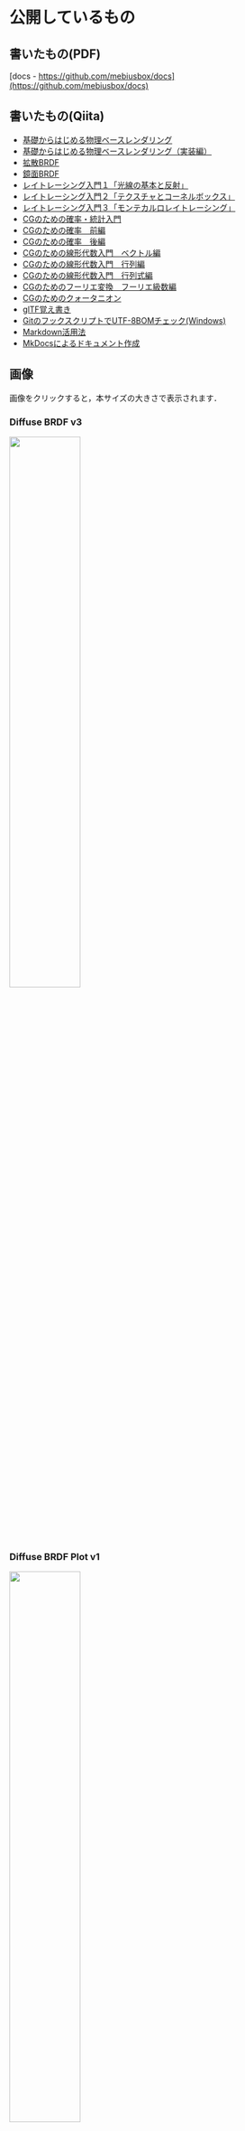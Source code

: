 # 公開しているもの

## 書いたもの(PDF)

 [docs - https://github.com/mebiusbox/docs](https://github.com/mebiusbox/docs)

## 書いたもの(Qiita)

- [基礎からはじめる物理ベースレンダリング](https://qiita.com/mebiusbox2/items/e7063c5dfe1424e0d01a)
- [基礎からはじめる物理ベースレンダリング（実装編）](https://qiita.com/mebiusbox2/items/8a4734ab5b0854528789)
- [拡散BRDF](https://qiita.com/mebiusbox2/items/1cd65993ffb546822213)
- [鏡面BRDF](https://qiita.com/mebiusbox2/items/8db00cdcaf263992a5ce)
- [レイトレーシング入門１「光線の基本と反射」](https://qiita.com/mebiusbox2/items/89e2db3b24e4c39502fe)
- [レイトレーシング入門２「テクスチャとコーネルボックス」](https://qiita.com/mebiusbox2/items/33421b49c05df0b95fb0)
- [レイトレーシング入門３「モンテカルロレイトレーシング」](https://qiita.com/mebiusbox2/items/5a388ef4d5089568a529)
- [CGのための確率・統計入門](https://qiita.com/mebiusbox2/items/1b69ccf5d76b173350e5)
- [CGのための確率　前編](https://qiita.com/mebiusbox2/items/bc1a150b8f5789e5e0d5)
- [CGのための確率　後編](https://qiita.com/mebiusbox2/items/3852324532bd3ca88351)
- [CGのための線形代数入門　ベクトル編](https://qiita.com/mebiusbox2/items/172131bf95da172d1371)
- [CGのための線形代数入門　行列編](https://qiita.com/mebiusbox2/items/5941801416e8a6993851)
- [CGのための線形代数入門　行列式編](https://qiita.com/mebiusbox2/items/191dcbead5d927f9b557)
- [CGのためのフーリエ変換　フーリエ級数編](https://qiita.com/mebiusbox2/items/657df6e458d85303e50d)
- [CGのためのクォータニオン](https://qiita.com/mebiusbox2/items/2fa0f0a9ca1cf2044e82)
- [glTF覚え書き](https://qiita.com/mebiusbox2/items/c6b1c1f401a8df8df552)
- [GitのフックスクリプトでUTF-8BOMチェック(Windows)](https://qiita.com/mebiusbox2/items/a1092b7bdd4af50e4bc9)
- [Markdown活用法](https://qiita.com/mebiusbox2/items/7341b13579133dc6b018)
- [MkDocsによるドキュメント作成](https://qiita.com/mebiusbox2/items/a61d42878266af969e3c)

## 画像

画像をクリックすると，本サイズの大きさで表示されます．

### Diffuse BRDF v3

<img src="./images/DiffuseBRDFv3.png" width="50%" />

### Diffuse BRDF Plot v1

<img src="./images/DiffuseBRDFPlotv1.png" width="50%" />

ソースコード：[brdf_plot](https://github.com/mebiusbox/brdf_plot)

### 深度値の関係 (Three.js)

<img src="./images/RelationshipOfDepthValue.png" width="50%" />

## pixy.js

Three.js 用の独自シェーダとユーティリティライブラリです．

### 機能

- 物理ベースレンダリング（拡散反射：ランバート，オーレン・ナイヤー，鏡面反射：クック・トランス）
- ディファードシェーディング（three.js の MRT カスタムバージョンを使用）

### サンプル

- [フォン・シェーディング](http://mebiusbox.github.io/contents/pixyjs/samples/shader_phong.html)
- [テクスチャマッピング](http://mebiusbox.github.io/contents/pixyjs/samples/shader_texture.html)
- [ガラス](http://mebiusbox.github.io/contents/pixyjs/samples/shader_glass.html)
- [フォグ，リムライト，ライトマップ](http://mebiusbox.github.io/contents/pixyjs/samples/shader_fog.html)
- [ディスプレイスメントマップ，インナーグロー，ライングロー](http://mebiusbox.github.io/contents/pixyjs/samples/shader_displacement.html)
- [投影マッピング](http://mebiusbox.github.io/contents/pixyjs/samples/shader_projection.html)
- [ベルベット，歪み，ＵＶスクロール](http://mebiusbox.github.io/contents/pixyjs/samples/shader_velvet.html)
- [大気散乱，海](http://mebiusbox.github.io/contents/pixyjs/samples/shader_sky.html)
- [物理ベースレンダリング（ＵＥ４ベース，オーレン・ナイヤー）](http://mebiusbox.github.io/contents/pixyjs/samples/shader_standard.html)
- [オーバーレイ](http://mebiusbox.github.io/contents/pixyjs/samples/shader_overlay.html)
- [草，影，インスタンス](http://mebiusbox.github.io/contents/pixyjs/samples/shader_grass.html)
- [ディファード，ブルーム，トーンマッピング](http://mebiusbox.github.io/contents/pixyjs/samples/shader_standard.html)
- [球状エリアライト（ラフネスハック）](http://mebiusbox.github.io/contents/pixyjs/samples/shader_area_light_hack.html)
- [線状エリアライト（ラフネスハック）](http://mebiusbox.github.io/contents/pixyjs/samples/shader_tube_light_hack.html)
- [エリアライト](http://mebiusbox.github.io/contents/pixyjs/samples/shader_area_light.html)
- [投影シャドウ](http://mebiusbox.github.io/contents/pixyjs/samples/shadow_mesh.html)
- [視差，歪み](http://mebiusbox.github.io/contents/pixyjs/samples/shader_parallax.html)
- [ソフト，ＧＰＵパーティクル](http://mebiusbox.github.io/contents/pixyjs/samples/softparticle.html)

## EffectTextureMaker

[EffectTextureMaker](http://mebiusbox.github.io/contents/EffectTextureMaker/) は，ブラウザで主にエフェクト用のテクスチャを作成することができるものです．様々な種類のテンプレートを選択して，適当にパラメータを調整するだけで，簡単かつ直感的にテクスチャを作成することができます．また，アニメーションにも対応しており，特定のフレームごとにレンダリングした画像をまとめたスプライトシートも作成することができます．さらに詳しいことは [この記事](http://mebiusbox.github.io/software/2017/01/06/EffectTextureMaker.html) を参照してください．

EffectTextureMaker で作成したテクスチャは商用・非商用問わず，自由に使ってもらって構いません．

<img src="./images/EffectTextureMaker.png" width="50%" />

### 機能

- 66種類のエフェクトテンプレートがあります
- セーブ・ロード機能
- ノーマルマップを作成することができます
- スプライトシートを作成することができます
- ブラウザがサポートしている画像形式で保存することができます
- 最大 2048 サイズに対応しています
- カラーバランス調整により，色の指定をハイライト，中間，シャドウの３つに分けて行うことができます

## rayt

「レイトレーシング入門」シリーズのソースコードです．

[rayt - https://github.com/mebiusbox/rayt](https://github.com/mebiusbox/rayt)

![](./images/rayt.png)

## pixyrt

学習用に作ったレイトレーシングレンダラーです．

[pixyrt - https://github.com/mebiusbox/pixyrt](https://github.com/mebiusbox/pixyrt)

## リンク


## Rendering

- [The Research and Development Department in tri-Ace](http://research.tri-ace.com/)
- [LIBRARY | テクノロジー推進部 ADVANCED TECHNOLOGY DIVISION | SQUARE ENIX](http://www.jp.square-enix.com/tech/publications.html)
- [講演資料 | シリコンスタジオ](https://www.siliconstudio.co.jp/rd/presentations/)
- [CEDiL](https://cedil.cesa.or.jp/search)

## Texture

- [Compressonator](https://github.com/GPUOpen-Tools/Compressonator) : Tool suite for Texture and 3D Model Compression, Optimization and Analysis using CPUs, GPUs and APUs 
- [DirectXTex](https://github.com/Microsoft/DirectXTex) : DirectXTex texture processing library
- [dds_thumbnail](https://github.com/oteguro/dds_thumbnail) : DirectX 11のテクスチャ圧縮フォーマットBC1～BC7をサムネイル表示
- [DDS ファイルフォーマットの詳細解説](http://dench.flatlib.jp/ddsformat)
- [DDSファイルを自力で読んでみよう](http://techblog.sega.jp/entry/2016/12/26/100000)
- [DirectX 11の圧縮フォーマットBC1～BC7について（前編）](http://www.webtech.co.jp/blog/optpix_labs/format/6993/)
- [DirectX 11の圧縮フォーマットBC1～BC7について（後編）](http://www.webtech.co.jp/blog/optpix_labs/format/7006/)
- [DDS Susie Plugin](https://www.dropbox.com/s/njhn5ckk7r98gzr/ifDirectXTex.zip?dl=0) : BC1～BC7対応

## Book

- [フォトンマッピング](https://www.amazon.co.jp/dp/4274079503)
- [なるほど微積分](https://www.amazon.co.jp/dp/4875252005)
- [ゼロから学ぶ線形代数](https://www.amazon.co.jp/dp/4061546538/)
- [ゼロから学ぶ微分積分](https://www.amazon.co.jp/dp/406154652X/)
- [富田の英文読解１００の原則 上](https://www.amazon.co.jp/dp/4479190465/)
- [富田の英文読解１００の原則 下](https://www.amazon.co.jp/dp/4479190473/)
